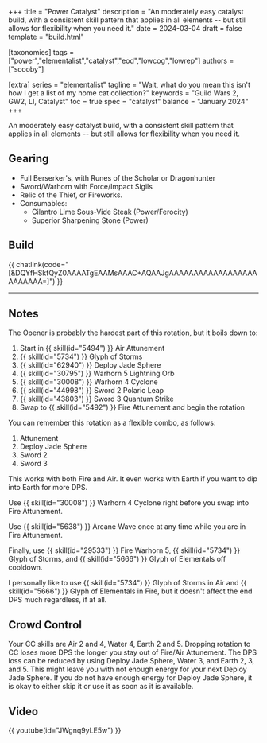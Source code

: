 +++
title = "Power Catalyst"
description = "An moderately easy catalyst build, with a consistent skill pattern that applies in all elements -- but still allows for flexibility when you need it."
date = 2024-03-04
draft = false
template = "build.html"


[taxonomies]
tags = ["power","elementalist","catalyst","eod","lowcog","lowrep"]
authors = ["scooby"]

[extra]
series = "elementalist"
tagline = "Wait, what do you mean this isn't how I get a list of my home cat collection?"
keywords = "Guild Wars 2, GW2, LI, Catalyst"
toc = true
spec = "catalyst"
balance = "January 2024"
+++

An moderately easy catalyst build, with a consistent skill pattern that applies in all elements -- but still allows for flexibility when you need it.

## Gearing

- Full Berserker's, with Runes of the Scholar or Dragonhunter
- Sword/Warhorn with Force/Impact Sigils
- Relic of the Thief, or Fireworks.
- Consumables:
  - Cilantro Lime Sous-Vide Steak (Power/Ferocity)
  - Superior Sharpening Stone (Power)

## Build

{{ chatlink(code="[&DQYfHSkfQyZ0AAAATgEAAMsAAAC+AQAAJgAAAAAAAAAAAAAAAAAAAAAAAAA=]") }}

---

<div data-armory-embed='skills' data-armory-ids='5503,5638,5542,5734,5666'></div><div data-armory-embed='specializations' data-armory-ids='31,41,67' data-armory-31-traits='296,334,1510' data-armory-41-traits='232,1502,226' data-armory-67-traits='2252,2247,2241'></div>

## Notes

The Opener is probably the hardest part of this rotation, but it boils down to:

1. Start in {{ skill(id="5494") }} Air Attunement
1. {{ skill(id="5734") }} Glyph of Storms
1. {{ skill(id="62940") }} Deploy Jade Sphere
1. {{ skill(id="30795") }} Warhorn 5 Lightning Orb
1. {{ skill(id="30008") }} Warhorn 4 Cyclone
1. {{ skill(id="44998") }} Sword 2 Polaric Leap
1. {{ skill(id="43803") }} Sword 3 Quantum Strike
1. Swap to {{ skill(id="5492") }} Fire Attunement and begin the rotation

You can remember this rotation as a flexible combo, as follows:

1. Attunement
1. Deploy Jade Sphere
1. Sword 2
1. Sword 3

This works with both Fire and Air. It even works with Earth if you want to dip into Earth for more DPS.

Use {{ skill(id="30008") }} Warhorn 4 Cyclone
right before you swap into Fire Attunement.

Use {{ skill(id="5638") }} Arcane Wave once at any time while you are in Fire Attunement.

Finally, use
{{ skill(id="29533") }} Fire Warhorn 5,
{{ skill(id="5734") }} Glyph of Storms, and 
{{ skill(id="5666") }} Glyph of Elementals off cooldown.

I personally like to use
{{ skill(id="5734") }} Glyph of Storms in Air and
{{ skill(id="5666") }} Glyph of Elementals in Fire, but it doesn't affect the end DPS much regardless, if at all.

## Crowd Control

Your CC skills are Air 2 and 4, Water 4, Earth 2 and 5. Dropping rotation to CC loses more DPS the longer you stay out of Fire/Air Attunement. The DPS loss can be reduced by using Deploy Jade Sphere, Water 3, and Earth 2, 3, and 5. This might leave you with not enough energy for your next Deploy Jade Sphere. If you do not have enough energy for Deploy Jade Sphere, it is okay to either skip it or use it as soon as it is available.

## Video

{{ youtube(id="JWgnq9yLE5w") }}

